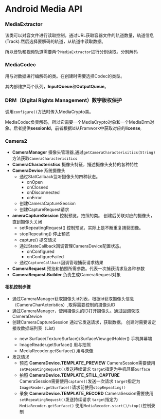 # Android Media API

### MediaExtractor

该类可以对容文件进行读取控制。通过URL获取容器文件的轨道数量，轨道信息(Track).然后选择要解码的轨道，从轨道中读取数据。

所以音轨和视频轨道需要两个`MediaExtractor`进行分别读取。分别解码

### MediaCodec

用与对数据进行编解码的类。在创建时需要选择Codec的类型。

其内部维护两个队列，**InputQueue**和**OutputQueue**。

### DRM（Digital Rights Management）数字版权保护

调用`configure()`方法时传入MediaCrypto类。

MediaCodec负责解码，所以它需要一个MediaCrypto对象和一个MediaDrm对象。后者提供**sessionId**，前者根据id从Framwork中获取对应的**license**,

### Camera2

* **CameraManager** 
摄像头管理器,通过`getCameraCharacterisitics(String)`方法获取`CameraCharacterisitics`
* **CameraCharacteristics** 
摄像头特征，描述摄像头支持的各种特性
* **CameraDevice** 
系统摄像头
    * 通过StatCallback监听摄像头的四种状态。
        * onOpen 
        * onCloseed 
        * onDisconnected 
        * onError
    * 创建CameraCaptureSession
    * 创建CaptureRequest请求
* **ameraCaptureSession** 
    控制预览，拍照的类。
    创建后关联对应的摄像头，直到摄像头关闭
    * setRepeatingRequest() 控制预览，实际上是不断重复捕获图像。
    * stopRepeating() 停止预览
    * capture() 提交请求
    * 通过StateCallback回调管理CameraDevice配置状态。
        * onConfigured
        * onConfigureFailed
    * 通过`CaptureCallback`回调管理捕获请求结果
* **CameraRequest** 
预览和拍照所需参数。代表一次捕获请求及各种参数
* **CameraRequest.Builder** 
负责生成CameraRequest对象

#### 相机控制步骤
* 通过CameraManager获取摄像头id列表，根据id获取摄像头信息（CameraCharActeristics）,取得需要控制的摄像头ID
* 通过CameraManager，使用摄像头的ID打开摄像头。通过回调获取CameraDevice
* 创建CameraCaptureSession 通过它发送请求，获取数据。
    创建时需要设定接收数据端列表（List<Surface>) 
    * new Surface(TextureSurface)/SurfaceView.getHolder()  手机屏幕端
    * ImageReader.getSurface()  用与拍照
    * MediaRecoder.getSurface() 用与录像 
* 发送请求
    * 预览 **CameraDevice.TEMPLATE_PREVIEW** 
    CameraSession需要使用`setRepeatingRequest()`发送持续请求
    `target`指定为手机屏幕`Surface`
    * 拍照 **CameraDevice.TEMPLATE_STILL_CAPTURE**  
    CameraSession需要使用`capture()`发送一次请求
    `target`指定为`ImageReader.getSurface()`请求前使用`stopRepeating()`
    * 录象 **CameraDevice.TEMPLATE_RECORD** 
    CameraSession需要使用`setRepeatingRequest()`发送持续请求
    `target`指定为`MediaRecoder.getSurface()`
    使用`MediaRecoder.start()/stop()`控制录制
    
